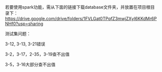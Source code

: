 若要使用spark功能，需从下面的链接下载database文件夹，并放置在项目根目录下：
https://drive.google.com/drive/folders/1FVLGat0TPqfZ3mwjZXyl6KKdMr6PNHf0?usp=sharing

测试集问题：

3-12, 3-13, 3-21错误

3-2，3-17，2-35，3-19查不出值

3-5，3-16大部分查不出值